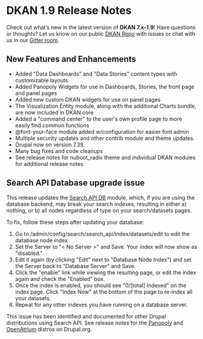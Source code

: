# DKAN 1.9 Release Notes

Check out what’s new in the latest version of **DKAN 7.x-1.9**! Have questions or thoughts? Let us know on our public [DKAN Repo](https://github.com/GetDKAN/dkan) with issues or chat with us in our [Gitter room](https://gitter.im/GetDKAN/dkan?utm_source=badge&utm_medium=badge&utm_campaign=pr-badge&utm_content=badge).

## New Features and Enhancements
- Added "Data Dashboards" and "Data Stories" content types with customizable layouts
- Added Panopoly Widgets for use in Dashboards, Stories, the front page and panel pages
- Added new custom DKAN widgets for use on panel pages
- The Visualization Entity module, along with the additional Charts bundle, are now included in DKAN core
- Added a "command center" to the user's own profile page to more easily find common functions
- @font-your-face module added w/configuration for easier font admin
- Multiple security updates and other contrib module and theme updates.
- Drupal now on version 7.39.
- Many bug fixes and code cleanups
- See release notes for nuboot_radix theme and individual DKAN modules for additional release notes

## Search API Database upgrade issue

This release updates the [Search API DB](https://www.drupal.org/project/search_api_db) module, which, if you are using the database backend, may break your search indexes, resulting in either a) nothing, or b) all nodes regardless of type on your search/datasets
pages.

To fix, follow these steps after updating your database:
1. Go to /admin/config/search/search_api/index/datasets/edit to edit the database node index
2. Set the Server to "< No Server >" and Save. Your index will now show as "disabled."
3. Edit it again (by clicking "Edit" next to "Database Node Index") and set the Server back to "Database Server" and Save.
4. Click the "enable" link while viewing the resulting page, or edit the index again and check the "Enabled" box.
5. Once the index is enabled, you should see "0/[total] Indexed" on the index page. Click "Index Now" at the bottom of the page to re-index all your datasets.
6. Repeat for any other indexes you have running on a database server.

This issue has been identified and documented for other Drupal distributions using Search API. See release notes for the [Panopoly](https://www.drupal.org/node/2425263) and [OpenAtrium](https://www.drupal.org/node/2443025) distros on Drupal.org.

